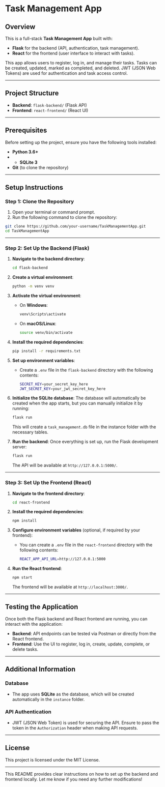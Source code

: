 
# Task Management App

## Overview

This is a full-stack **Task Management App** built with:
- **Flask** for the backend (API, authentication, task management).
- **React** for the frontend (user interface to interact with tasks).

This app allows users to register, log in, and manage their tasks. Tasks can be created, updated, marked as completed, and deleted. JWT (JSON Web Tokens) are used for authentication and task access control.

---

## Project Structure

- **Backend**: `flask-backend/` (Flask API)
- **Frontend**: `react-frontend/` (React UI)

---

## Prerequisites

Before setting up the project, ensure you have the following tools installed:

- **Python 3.6+**
- - **SQLite 3**
- **Git** (to clone the repository)

---

## Setup Instructions

### Step 1: Clone the Repository

1. Open your terminal or command prompt.
2. Run the following command to clone the repository:

```bash
git clone https://github.com/your-username/TaskManagementApp.git
cd TaskManagementApp
```

---

### Step 2: Set Up the Backend (Flask)

1. **Navigate to the backend directory**:

   ```bash
   cd flask-backend
   ```

2. **Create a virtual environment**:

   ```bash
   python -m venv venv
   ```

3. **Activate the virtual environment**:
   - On **Windows**:
     ```bash
     venv\Scripts\activate
     ```
   - On **macOS/Linux**:
     ```bash
     source venv/bin/activate
     ```

4. **Install the required dependencies**:

   ```bash
   pip install -r requirements.txt
   ```

5. **Set up environment variables**:
   - Create a `.env` file in the `flask-backend` directory with the following contents:
     ```bash
     SECRET_KEY=your_secret_key_here
     JWT_SECRET_KEY=your_jwt_secret_key_here
     ```

6. **Initialize the SQLite database**:
   The database will automatically be created when the app starts, but you can manually initialize it by running:
   
   ```bash
   flask run
   ```

   This will create a `task_management.db` file in the instance folder with the necessary tables.

7. **Run the backend**:
   Once everything is set up, run the Flask development server:

   ```bash
   flask run
   ```

   The API will be available at `http://127.0.0.1:5000/`.

---

### Step 3: Set Up the Frontend (React)

1. **Navigate to the frontend directory**:

   ```bash
   cd react-frontend
   ```

2. **Install the required dependencies**:

   ```bash
   npm install
   ```

3. **Configure environment variables** (optional, if required by your frontend):
   - You can create a `.env` file in the `react-frontend` directory with the following contents:
     ```bash
     REACT_APP_API_URL=http://127.0.0.1:5000
     ```

4. **Run the React frontend**:

   ```bash
   npm start
   ```

   The frontend will be available at `http://localhost:3000/`.

---

## Testing the Application

Once both the Flask backend and React frontend are running, you can interact with the application:

- **Backend**: API endpoints can be tested via Postman or directly from the React frontend.
- **Frontend**: Use the UI to register, log in, create, update, complete, or delete tasks.

---

## Additional Information

### Database
- The app uses **SQLite** as the database, which will be created automatically in the `instance` folder.
  
### API Authentication
- JWT (JSON Web Token) is used for securing the API. Ensure to pass the token in the `Authorization` header when making API requests.

---

## License

This project is licensed under the MIT License.

---

This README provides clear instructions on how to set up the backend and frontend locally. Let me know if you need any further modifications!
